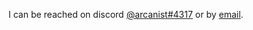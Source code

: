 I can be reached on discord [@arcanist#4317](https://discord.com/users/455117777745870860) or by [email](mailto:arcanistzed@gmail.com?subject=NAME%20module%20for%20Foundry%20VTT).

